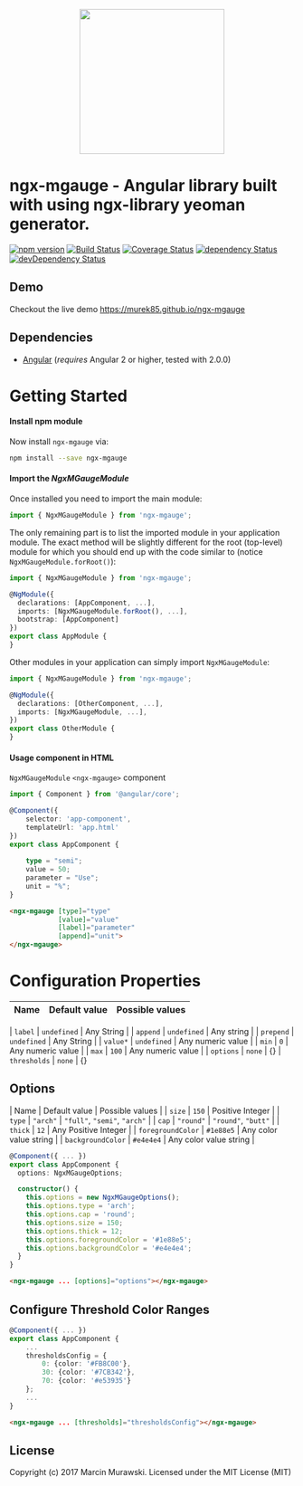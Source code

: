 <p align="center">
  <img height="256px" width="256px" style="text-align: center;" src="https://cdn.rawgit.com/murek85/ngx-mgauge/master/demo/src/assets/logo.svg">
</p>

# ngx-mgauge - Angular library built with using ngx-library yeoman generator.

[![npm version](https://badge.fury.io/js/ngx-mgauge.svg)](https://badge.fury.io/js/ngx-mgauge)
[![Build Status](https://travis-ci.org/murek85/ngx-mgauge.svg?branch=master)](https://travis-ci.org/murek85/ngx-mgauge)
[![Coverage Status](https://coveralls.io/repos/github/murek85/ngx-mgauge/badge.svg?branch=master)](https://coveralls.io/github/murek85/ngx-mgauge?branch=master)
[![dependency Status](https://david-dm.org/murek85/ngx-mgauge/status.svg)](https://david-dm.org/murek85/ngx-mgauge)
[![devDependency Status](https://david-dm.org/murek85/ngx-mgauge/dev-status.svg?branch=master)](https://david-dm.org/murek85/ngx-mgauge#info=devDependencies)

## Demo

Checkout the live demo https://murek85.github.io/ngx-mgauge

## Dependencies
* [Angular](https://angular.io) (*requires* Angular 2 or higher, tested with 2.0.0)

# Getting Started

#### Install npm module
Now install `ngx-mgauge` via:
```bash
npm install --save ngx-mgauge
```

#### Import the _NgxMGaugeModule_ 
Once installed you need to import the main module:
```ts
import { NgxMGaugeModule } from 'ngx-mgauge';
```
The only remaining part is to list the imported module in your application module. The exact method will be slightly
different for the root (top-level) module for which you should end up with the code similar to (notice ` NgxMGaugeModule.forRoot()`):
```ts
import { NgxMGaugeModule } from 'ngx-mgauge';

@NgModule({
  declarations: [AppComponent, ...],
  imports: [NgxMGaugeModule.forRoot(), ...],  
  bootstrap: [AppComponent]
})
export class AppModule {
}
```

Other modules in your application can simply import ` NgxMGaugeModule `:

```ts
import { NgxMGaugeModule } from 'ngx-mgauge';

@NgModule({
  declarations: [OtherComponent, ...],
  imports: [NgxMGaugeModule, ...], 
})
export class OtherModule {
}
```

#### Usage component in HTML
`NgxMGaugeModule` `<ngx-mgauge>` component

```ts
import { Component } from '@angular/core';

@Component({
    selector: 'app-component',
    templateUrl: 'app.html'
})
export class AppComponent {
    
    type = "semi";
    value = 50;
    parameter = "Use";
    unit = "%";
}
```

```html
<ngx-mgauge [type]="type" 
            [value]="value" 
            [label]="parameter"  
            [append]="unit">
</ngx-mgauge>
```

# Configuration Properties

| Name      | Default value  | Possible values |
| ---       | ---               | ---            |

| `label`       | `undefined`                | Any String           |
| `append`   | `undefined`        | Any string           |
| `prepend`      | `undefined`            | Any String           |
| `value*`          | `undefined`  | Any numeric value |
| `min`  | `0`  | Any numeric value  |
| `max` |  `100`  | Any numeric value  |
| `options` | `none` | {}
| `thresholds` | `none` | {}

## Options

| Name      | Default value  | Possible values |
| `size`    | `150` | Positive Integer           |
| `type`      | `"arch"`     | `"full"`, `"semi"`, `"arch"`  |
| `cap`       | `"round"`    | `"round"`, `"butt"`           |
| `thick`        | `12`        | Any Positive Integer |
| `foregroundColor`         | `#1e88e5`             |  Any color value string       |
| `backgroundColor`    | `#e4e4e4`           |  Any color value string        |

```ts
@Component({ ... })
export class AppComponent {
  options: NgxMGaugeOptions;

  constructor() {
    this.options = new NgxMGaugeOptions();
    this.options.type = 'arch';
    this.options.cap = 'round';
    this.options.size = 150;
    this.options.thick = 12;
    this.options.foregroundColor = '#1e88e5';
    this.options.backgroundColor = '#e4e4e4';
  }
}
```

```html
<ngx-mgauge ... [options]="options"></ngx-mgauge>
```

## Configure Threshold Color Ranges

```ts
@Component({ ... })
export class AppComponent {
    ...
    thresholdsConfig = {
        0: {color: '#FB8C00'},
        30: {color: '#7CB342'},
        70: {color: '#e53935'}
    };
    ...
}
```

```html
<ngx-mgauge ... [thresholds]="thresholdsConfig"></ngx-mgauge>
```

## License

Copyright (c) 2017 Marcin Murawski. Licensed under the MIT License (MIT)


